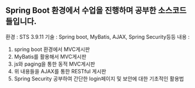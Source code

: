 ## Spring Boot 환경에서 수업을 진행하며 공부한 소스코드들입니다.
환경 : STS 3.9.11 
기술 : Spring boot, MyBatis, AJAX, Spring Security등등
내용 : 
1. spring boot 환경에서 MVC게시판
2. MyBatis를 활용해서  MVC게시판
3. js와 paging을 통한 동적 MVC게시판
4. 위 내용들을 AJAX를 통한 RESTful 게시판
5. Spring Security 공부하여 간단한 login페이지 및 보안에 대한 기초적인 활용법
